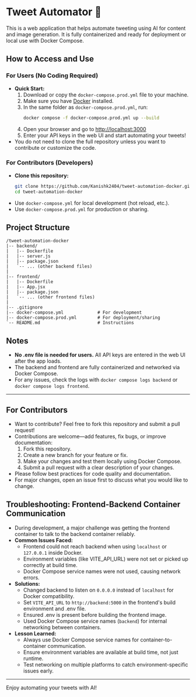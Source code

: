 # Tweet Automator 🚀

This is a web application that helps automate tweeting using AI for content and image generation. It is fully containerized and ready for deployment or local use with Docker Compose.

## How to Access and Use

### For Users (No Coding Required)
- **Quick Start:**
  1. Download or copy the `docker-compose.prod.yml` file to your machine.
  2. Make sure you have [Docker](https://www.docker.com/get-started) installed.
  3. In the same folder as `docker-compose.prod.yml`, run:
     ```bash
     docker compose -f docker-compose.prod.yml up --build
     ```
  4. Open your browser and go to [http://localhost:3000](http://localhost:3000)
  5. Enter your API keys in the web UI and start automating your tweets!
- You do not need to clone the full repository unless you want to contribute or customize the code.

### For Contributors (Developers)
- **Clone this repository:**
  ```bash
  git clone https://github.com/Kanishk2404/tweet-automation-docker.git
  cd tweet-automation-docker
  ```
- Use `docker-compose.yml` for local development (hot reload, etc.).
- Use `docker-compose.prod.yml` for production or sharing.

## Project Structure
```
/tweet-automation-docker
|-- backend/
|   |-- Dockerfile
|   |-- server.js
|   |-- package.json
|   `-- ... (other backend files)
|
|-- frontend/
|   |-- Dockerfile
|   |-- App.jsx
|   |-- package.json
|   `-- ... (other frontend files)
|
|-- .gitignore
|-- docker-compose.yml             # For development
|-- docker-compose.prod.yml        # For deployment/sharing
`-- README.md                      # Instructions
```

## Notes
- **No .env file is needed for users.** All API keys are entered in the web UI after the app loads.
- The backend and frontend are fully containerized and networked via Docker Compose.
- For any issues, check the logs with `docker compose logs backend` or `docker compose logs frontend`.

---
## For Contributors
- Want to contribute? Feel free to fork this repository and submit a pull request!
- Contributions are welcome—add features, fix bugs, or improve documentation:
  1. Fork this repository.
  2. Create a new branch for your feature or fix.
  3. Make your changes and test them locally using Docker Compose.
  4. Submit a pull request with a clear description of your changes.
- Please follow best practices for code quality and documentation.
- For major changes, open an issue first to discuss what you would like to change.

## Troubleshooting: Frontend-Backend Container Communication
- During development, a major challenge was getting the frontend container to talk to the backend container reliably.
- **Common Issues Faced:**
  - Frontend could not reach backend when using `localhost` or `127.0.0.1` inside Docker.
  - Environment variables (like VITE_API_URL) were not set or picked up correctly at build time.
  - Docker Compose service names were not used, causing network errors.
- **Solutions:**
  - Changed backend to listen on `0.0.0.0` instead of `localhost` for Docker compatibility.
  - Set `VITE_API_URL` to `http://backend:5000` in the frontend's build environment and .env file.
  - Ensured .env is present before building the frontend image.
  - Used Docker Compose service names (`backend`) for internal networking between containers.
- **Lesson Learned:**
  - Always use Docker Compose service names for container-to-container communication.
  - Ensure environment variables are available at build time, not just runtime.
  - Test networking on multiple platforms to catch environment-specific issues early.

---

Enjoy automating your tweets with AI!

